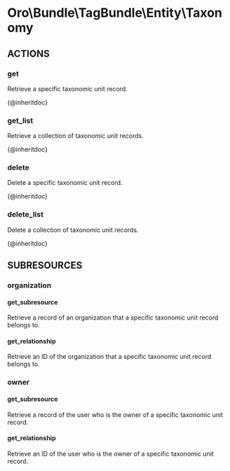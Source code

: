 # Oro\Bundle\TagBundle\Entity\Taxonomy

## ACTIONS  

### get

Retrieve a specific taxonomic unit record.

{@inheritdoc}

### get_list

Retrieve a collection of taxonomic unit records.

{@inheritdoc}

### delete

Delete a specific taxonomic unit record.

{@inheritdoc}

### delete_list

Delete a collection of taxonomic unit records.

{@inheritdoc}

## SUBRESOURCES

### organization

#### get_subresource

Retrieve a record of an organization that a specific taxonomic unit record belongs to.

#### get_relationship

Retrieve an ID of the organization that a specific taxonomic unit record belongs to.

### owner

#### get_subresource

Retrieve a record of the user who is the owner of a specific taxonomic unit record.

#### get_relationship

Retrieve an ID of the user who is the owner of a specific taxonomic unit record.
